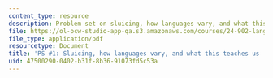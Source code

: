 ```yaml
---
content_type: resource
description: Problem set on sluicing, how languages vary, and what this teaches us.
file: https://ol-ocw-studio-app-qa.s3.amazonaws.com/courses/24-902-language-and-its-structure-ii-syntax-fall-2003/475002900402b31f8b3691073fd5c53a_ps_1_9_7a.pdf
file_type: application/pdf
resourcetype: Document
title: 'PS #1: Sluicing, how languages vary, and what this teaches us '
uid: 47500290-0402-b31f-8b36-91073fd5c53a
---
```

